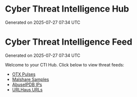 # Cyber Threat Intelligence Hub
Generated on 2025-07-27 07:34 UTC



# Cyber Threat Intelligence Feed
Generated on 2025-07-27 07:34 UTC

Welcome to your CTI Hub. Click below to view threat feeds:

- [OTX Pulses](./otx.md)
- [Malshare Samples](./malshare.md)
- [AbuseIPDB IPs](./abuseipdb.md)
- [URLHaus URLs](./urlhaus.md)